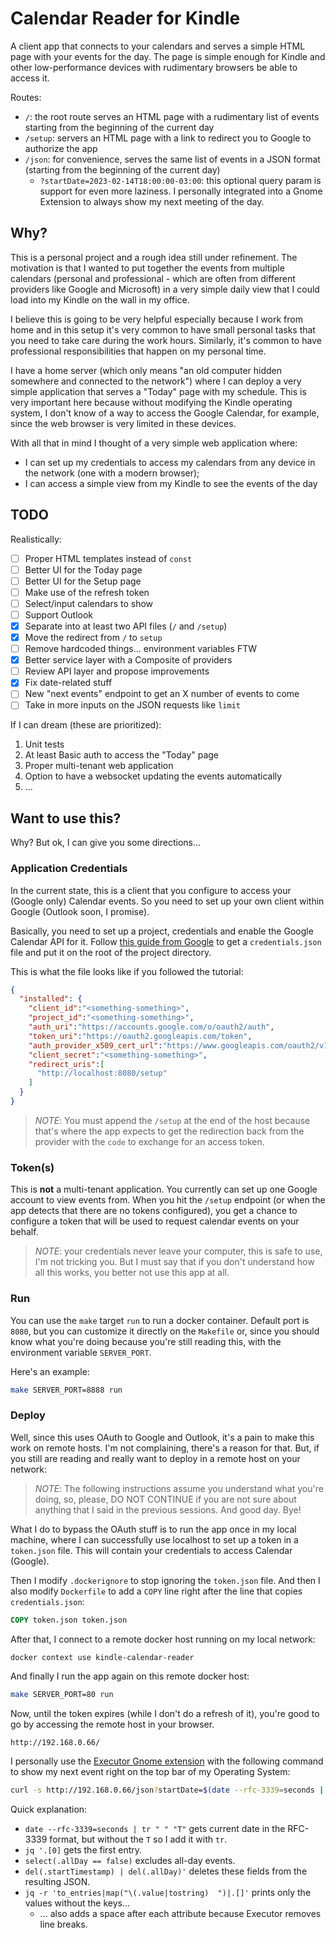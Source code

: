 # Calendar Reader for Kindle

A client app that connects to your calendars and serves a simple HTML page with your events for the day. The
page is simple enough for Kindle and other low-performance devices with rudimentary browsers be able to access it.

Routes:

- `/`: the root route serves an HTML page with a rudimentary list of events starting from the beginning of the current day
- `/setup`: servers an HTML page with a link to redirect you to Google to authorize the app
- `/json`: for convenience, serves the same list of events in a JSON format (starting from the beginning of the current day)
  - `?startDate=2023-02-14T18:00:00-03:00`: this optional query param is support for even more laziness. I personally integrated into a Gnome Extension to always show my next meeting of the day.

## Why?

This is a personal project and a rough idea still under refinement. The motivation is that I wanted to put together 
the events from multiple calendars (personal and professional - which are often from different providers like Google 
and Microsoft) in a very simple daily view that I could load into my Kindle on the wall in my office.

I believe this is going to be very helpful especially because I work from home and in this setup it's very common to 
have small personal tasks that you need to take care during the work hours. Similarly, it's common to have professional
responsibilities that happen on my personal time.

I have a home server (which only means "an old computer hidden somewhere and connected to the network") where I can
deploy a very simple application that serves a "Today" page with my schedule. This is very important here because 
without modifying the Kindle operating system, I don't know of a way to access the Google Calendar, for example, since
the web browser is very limited in these devices.

With all that in mind I thought of a very simple web application where:

- I can set up my credentials to access my calendars from any device in the network (one with a modern browser);
- I can access a simple view from my Kindle to see the events of the day

## TODO

Realistically:

- [ ] Proper HTML templates instead of `const`
- [ ] Better UI for the Today page
- [ ] Better UI for the Setup page
- [ ] Make use of the refresh token
- [ ] Select/input calendars to show
- [ ] Support Outlook
- [X] Separate into at least two API files (`/` and `/setup`)
- [X] Move the redirect from `/` to `setup`
- [ ] Remove hardcoded things... environment variables FTW
- [X] Better service layer with a Composite of providers
- [ ] Review API layer and propose improvements
- [X] Fix date-related stuff
- [ ] New "next events" endpoint to get an X number of events to come
- [ ] Take in more inputs on the JSON requests like `limit`

If I can dream (these are prioritized):

1. Unit tests
2. At least Basic auth to access the "Today" page
3. Proper multi-tenant web application
4. Option to have a websocket updating the events automatically
5. ...

## Want to  use this?

Why? But ok, I can give you some directions...

### Application Credentials

In the current state, this is a client that you configure to access your (Google only) Calendar events. So you need to 
set up your own client within Google (Outlook soon, I promise).

Basically, you need to set up a project, credentials and enable the Google Calendar API for it. Follow [this guide from
Google](https://developers.google.com/calendar/api/quickstart/go) to get a `credentials.json` file and put it on the 
root of the project directory.

This is what the file looks like if you followed the tutorial:

```json
{
  "installed": {
    "client_id":"<something-something>",
    "project_id":"<something-something>",
    "auth_uri":"https://accounts.google.com/o/oauth2/auth",
    "token_uri":"https://oauth2.googleapis.com/token",
    "auth_provider_x509_cert_url":"https://www.googleapis.com/oauth2/v1/certs",
    "client_secret":"<something-something>",
    "redirect_uris":[
      "http://localhost:8080/setup"
    ]
  }
}
```

>_NOTE_: You must append the `/setup` at the end of the host because that's where the app expects to get the 
> redirection back from the provider with the `code` to exchange for an access token.

### Token(s)

This is **not** a multi-tenant application. You currently can set up one Google account to view events from. When you 
hit the `/setup` endpoint (or when the app detects that there are no tokens configured), you get a chance to configure 
a token that will be used to request calendar events on your behalf.

> _NOTE_: your credentials never leave your computer, this is safe to use, I'm not tricking you. But I must say
> that if you don't understand how all this works, you better not use this app at all.  

### Run

You can use the `make` target `run` to run a docker container. Default port is `8080`, but you can customize it
directly on the `Makefile` or, since you should know what you're doing because you're still reading this, with the 
environment variable `SERVER_PORT`.

Here's an example:

```bash
make SERVER_PORT=8888 run
```

### Deploy

Well, since this uses OAuth to Google and Outlook, it's a pain to make this work on remote hosts. I'm not complaining,
there's a reason for that. But, if you still are reading and really want to deploy in a remote host on your network:

>_NOTE_: The following instructions assume you understand what you're doing, so, please, DO NOT CONTINUE if you are not
> sure about anything that I said in the previous sessions. And good day. Bye!

What I do to bypass the OAuth stuff is to run the app once in my local machine, where I can successfully use localhost
to set up a token in a `token.json` file. This will contain your credentials to access Calendar (Google). 

Then I modify `.dockerignore` to stop ignoring the `token.json` file. And then I also modify `Dockerfile` to add a `COPY`
line right after the line that copies `credentials.json`:

```dockerfile
COPY token.json token.json
```

After that, I connect to a remote docker host running on my local network:

```bash
docker context use kindle-calendar-reader
```

And finally I run the app again on this remote docker host:

```bash
make SERVER_PORT=80 run
```

Now, until the token expires (while I don't do a refresh of it), you're good to go by accessing the remote host in your
browser.

```
http://192.168.0.66/
```

I personally use the [Executor Gnome extension](https://extensions.gnome.org/extension/2932/executor/) with the 
following command to show my next event right on the top bar of my Operating System:

```bash
curl -s http://192.168.0.66/json?startDate=$(date --rfc-3339=seconds | tr " " "T") | jq '.[0] | select(.allDay == false) | del(.startTimestamp) | del(.allDay)' | jq -r 'to_entries|map("\(.value|tostring)  ")|.[]'
```

Quick explanation:

- `date --rfc-3339=seconds | tr " " "T"` gets current date in the RFC-3339 format, but without the `T` so I add it with `tr`.
- `jq '.[0]` gets the first entry.
- `select(.allDay == false)` excludes all-day events. 
- `del(.startTimestamp) | del(.allDay)'` deletes these fields from the resulting JSON.
- `jq -r 'to_entries|map("\(.value|tostring)  ")|.[]'` prints only the values without the keys...
  - ... also adds a space after each attribute because Executor removes line breaks.
